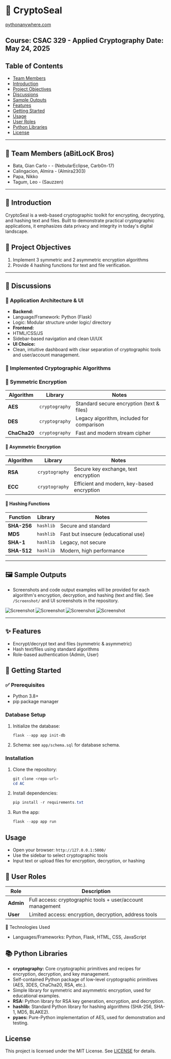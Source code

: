 # 🔐 CryptoSeal
[pythonanywhere.com](https://gr33d.pythonanywhere.com/hash)

**Course:** CSAC 329 - Applied Cryptography
**Date:** May 24, 2025
---

## Table of Contents
- [Team Members](#team-members)
- [Introduction](#introduction)
- [Project Objectives](#project-objectives)
- [Discussions](#discussion)
- [Sample Outputs](#sample-outputs)
- [Features](#features)
- [Getting Started](#getting-started)
- [Usage](#usgae)
- [User Roles](#user-roles)
- [Python Libraries](#python-libraries)
- [License](#license)

---

## 👥 Team Members (aBitLocK Bros)
- Bata, Gian Carlo -  - (NebularEclipse, Carb0n-17)
- Calingacion, Almira - (Almira2303)
- Papa, Nikko
- Tagum, Leo - (Sauzzen)

---

## 📌 Introduction
CryptoSeal is a web-based cryptographic toolkit for encrypting, decrypting, and hashing text and files. Built to demonstrate practical cryptographic applications, it emphasizes data privacy and integrity in today's digital landscape.


## 🎯 Project Objectives
1. Implement 3 symmetric and 2 asymmetric encryption algorithms
2. Provide 4 hashing functions for text and file verification.
---

## 💬 Discussions
### 🧱 Application Architecture & UI
- **Backend:**
- Language/Framework: Python (Flask)
- Logic: Modular structure under logic/ directory
- **Frontend:**
- HTML/CSS/JS
- Sidebar-based navigation and clean UI/UX
- **UI Choice:**
- Clean, intuitive dashboard with clear separation of cryptographic tools and user/account management.

### 🔐 Implemented Cryptographic Algorithms
### 🔄 Symmetric Encryption
| Algorithm    | Library                         | Notes                          
| ------------ | ------------------------------- | ------------------------------|
| **AES**      | `cryptography`                  | Standard secure encryption (text & files) |
| **DES**      | `cryptography`                  | Legacy algorithm, included for comparison |
| **ChaCha20** | `cryptography`                  | Fast and modern stream cipher |


#### 🔐 Asymmetric Encryption
| Algorithm | Library                         | Notes                                      |
| --------- | ------------------------------- | --------------------------------|
| **RSA**   | `cryptography`                  | Secure key exchange, text encryption       |
| **ECC**   | `cryptography`                  | Efficient and modern, key-based encryption |


#### 🧾 Hashing Functions
| Function    | Library   | Notes                               |
| ----------- | --------- | ----------------------------------- |
| **SHA-256** | `hashlib` | Secure and standard                 |
| **MD5**     | `hashlib` | Fast but insecure (educational use) |
| **SHA-1**   | `hashlib` | Legacy, not secure                  |
| **SHA-512** | `hashlib` | Modern, high performance            |


---

## 🖼️ Sample Outputs
- Screenshots and code output examples will be provided for each algorithm's encryption, decryption, and hashing (text and file). See `/Screenshot/` and UI screenshots in the repository.

![Screenshot](Screenshot/Asymmetric_E.png)
![Screenshot](Screenshot/Asymmetric_D.png)
![Screenshot](Screenshot/Symmetric.png)
![Screenshot](Screenshot/MD5.png)


---

## ✨ Features
- Encrypt/decrypt text and files (symmetric & asymmetric)
- Hash text/files using standard algorithms
- Role-based authentication (Admin, User)

## 🚀 Getting Started
### ✅ Prerequisites
- Python 3.8+
- pip package manager

### Database Setup
1. Initialize the database:
   ```powershell
   flask --app app init-db
   ```
2. Schema: see `app/schema.sql` for database schema.

### Installation
1. Clone the repository:
   ```powershell
   git clone <repo-url>
   cd AC
   ```
2. Install dependencies:
   ```powershell
   pip install -r requirements.txt
   ```
3. Run the app:
   ```powershell
   flask --app app run
   ```
   
## Usage
- Open your browser: `http://127.0.0.1:5000/`
- Use the sidebar to select cryptographic tools
- Input text or upload files for encryption, decryption, or hashing

## 👤 User Roles
| Role      | Description                                                |
| --------- | ---------------------------------------------------------- |
| **Admin** | Full access: cryptographic tools + user/account management |
| **User**  | Limited access: encryption, decryption, address tools      |

🧰 Technologies Used
- Languages/Frameworks: Python, Flask, HTML, CSS, JavaScript

## 📚 Python Libraries

- **cryptography:** Core cryptographic primitives and recipes for encryption, decryption, and key management.
-  Self-contained Python package of low-level cryptographic primitives (AES, 3DES, ChaCha20, RSA, etc.).
-  Simple library for symmetric and asymmetric encryption, used for educational examples.
- **RSA:** Python library for RSA key generation, encryption, and decryption.
- **hashlib:** Standard Python library for hashing algorithms (SHA-256, SHA-1, MD5, BLAKE2).
- **pyaes:** Pure-Python implementation of AES, used for demonstration and testing.


## License
This project is licensed under the MIT License. See [LICENSE](LICENSE) for details.

